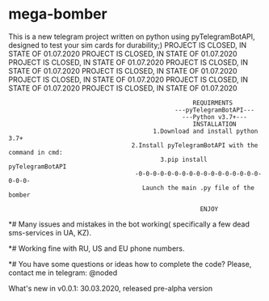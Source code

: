 # mega-bomber
 This is a new telegram project written on python using pyTelegramBotAPI, designed to test your sim cards for durability;)
PROJECT IS CLOSED, IN STATE OF 01.07.2020 PROJECT IS CLOSED, IN STATE OF 01.07.2020 PROJECT IS CLOSED, IN STATE OF 01.07.2020 PROJECT IS CLOSED, IN STATE OF 01.07.2020 PROJECT IS CLOSED, IN STATE OF 01.07.2020 PROJECT IS CLOSED, IN STATE OF 01.07.2020 PROJECT IS CLOSED, IN STATE OF 01.07.2020 PROJECT IS CLOSED, IN STATE OF 01.07.2020
 
                                                       REQUIRMENTS
                                                  ---pyTelegramBotAPI---
                                                    ---Python v3.7+---
                                                       INSTALLATION
                                            1.Download and install python 3.7+
                                      2.Install pyTelegramBotAPI with the command in cmd:
                                              3.pip install pyTelegramBotAPI
                                       -0-0-0-0-0-0-0-0-0-0-0-0-0-0-0-0-0-0-0-0-
                                         Launch the main .py file of the bomber
                                           
                                                         ENJOY
*# Many issues and mistakes in the bot working( specifically a few dead sms-services in UA, KZ).

*# Working fine with RU, US and EU phone numbers.

*# You have some questions or ideas how to complete the code? Please, contact me in telegram: @noded 

What's new in v0.0.1:
30.03.2020, released pre-alpha version
